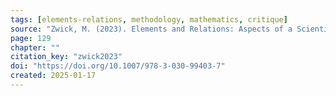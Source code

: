 ```yaml
---
tags: [elements-relations, methodology, mathematics, critique]
source: "Zwick, M. (2023). Elements and Relations: Aspects of a Scientific Metaphysics (Vol. 35). Springer International Publishing."
page: 129
chapter: ""
citation_key: "zwick2023"
doi: "https://doi.org/10.1007/978-3-030-99403-7"
created: 2025-01-17
---
```


